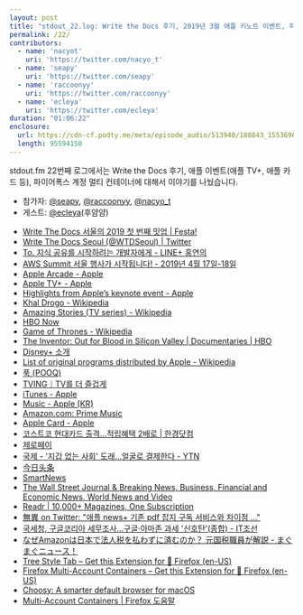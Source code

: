 ```yaml
---
layout: post
title: "stdout_22.log: Write the Docs 후기, 2019년 3월 애플 키노트 이벤트, 파이어폭스 멀티 계정 컨테이너 w/ ecleya"
permalink: /22/
contributors:
  - name: 'nacyot'
    uri: 'https://twitter.com/nacyo_t'
  - name: 'seapy'
    uri: 'https://twitter.com/seapy'
  - name: 'raccoonyy'
    uri: 'https://twitter.com/raccoonyy'
  - name: 'ecleya'
    uri: 'https://twitter.com/ecleya'
duration: "01:06:22"
enclosure:
  url: https://cdn-cf.podty.me/meta/episode_audio/513940/188843_1553696507127.mp3
  length: 95594150
---
```


stdout.fm 22번째 로그에서는 Write the Docs 후기, 애플 이벤트(애플 TV+, 애플 카드 등), 파이어폭스 계정 멀티 컨테이너에 대해서 이야기를 나눴습니다.

* 참가자: [@seapy][sea], [@raccoonyy][rac], [@nacyo_t][nac]
* 게스트: [@ecleya][ecl](후얌얌)

[sea]: https://twitter.com/seapy
[rac]: https://twitter.com/raccoonyy
[nac]: https://twitter.com/nacyo_t
[ecl]: https://twitter.com/ecleya

* [Write The Docs 서울의 2019 첫 번째 밋업 \| Festa!](https://festa.io/events/191/)
* [Write The Docs Seoul (@WTDSeoul) \| Twitter](https://twitter.com/WTDSeoul)
* [To. 지식 공유를 시작하려는 개발자에게 - LINE+ 홍연의](https://www.slideshare.net/ssuser9ad176/to-137817951)
* [AWS Summit 서울 행사가 시작됩니다! - 2019년 4월 17일-18일](https://aws.amazon.com/ko/events/aws-summit-is-coming/)
* [Apple Arcade - Apple](https://www.apple.com/apple-arcade/)
* [Apple TV+ - Apple](https://www.apple.com/apple-tv-plus/)
* [Highlights from Apple’s keynote event - Apple](https://www.apple.com/newsroom/2019/03/highlights-from-apples-keynote-event/)
* [Khal Drogo - Wikipedia](https://en.wikipedia.org/wiki/Khal_Drogo)
* [Amazing Stories (TV series) - Wikipedia](https://en.wikipedia.org/wiki/Amazing_Stories_%28TV_series%29)
* [HBO Now](https://play.hbonow.com/)
* [Game of Thrones - Wikipedia](https://en.wikipedia.org/wiki/Game_of_Thrones)
* [The Inventor: Out for Blood in Silicon Valley \| Documentaries \| HBO](https://www.hbo.com/documentaries/the-inventor-out-for-blood-in-silicon-valley)
* [Disney+ 소개](https://preview.disneyplus.com/kr/)
* [List of original programs distributed by Apple - Wikipedia](https://en.wikipedia.org/wiki/List_of_original_programs_distributed_by_Apple)
* [푹 (POOQ)](https://www.pooq.co.kr/)
* [TVING｜TV를 더 즐겁게](http://www.tving.com/main.do?retRef=Y&source=https://www.google.com/)
* [iTunes - Apple](https://www.apple.com/itunes/)
* [Music - Apple (KR)](https://www.apple.com/kr/music/)
* [Amazon.com: Prime Music](https://www.amazon.com/gp/dmusic/promotions/PrimeMusic)
* [Apple Card - Apple](https://www.apple.com/apple-card/)
* [코스트코 현대카드 출격…적립혜택 2배로 \| 한경닷컴](https://www.hankyung.com/article/201903085312i)
* [제로페이](https://www.zeropay.or.kr/main.do)
* [국제 - '지갑 없는 사회' 도래...얼굴로 결제한다 - YTN](https://www.ytn.co.kr/_ln/0104_201709090123468795)
* [今日头条](https://www.toutiao.com/)
* [SmartNews](https://www.smartnews.com/ja/)
* [The Wall Street Journal & Breaking News, Business, Financial and Economic News, World News and Video](https://www.wsj.com/)
* [Readr \| 10,000+ Magazines, One Subscription](http://www.readrapp.com/)
* [無異 on Twitter: "애플 news+ 기존 pdf 잡지 구독 서비스와 차이점 ..."](https://twitter.com/taekie/status/1110672111545155584)
* [국세청, 구글코리아 세무조사…구글·아마존 과세 '신호탄'(종합) - IT조선](http://it.chosun.com/site/data/html_dir/2018/12/12/2018121202776.html)
* [なぜAmazonは日本で法人税を払わずに済むのか？ 元国税職員が解説 - まぐまぐニュース！](https://www.mag2.com/p/news/348773)
* [Tree Style Tab – Get this Extension for 🦊 Firefox (en-US)](https://addons.mozilla.org/en-US/firefox/addon/tree-style-tab/)
* [Firefox Multi-Account Containers – Get this Extension for 🦊 Firefox (en-US)](https://addons.mozilla.org/en-US/firefox/addon/multi-account-containers/)
* [Choosy: A smarter default browser for macOS](https://www.choosyosx.com/)
* [Multi-Account Containers \| Firefox 도움말](https://support.mozilla.org/ko/kb/containers)
